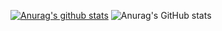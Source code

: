 [![Anurag's github stats](https://github-readme-stats.vercel.app/api?username=hmoraes47)](https://github.com/anuraghazra/github-readme-stats)
![Anurag's GitHub stats](https://github-readme-stats.vercel.app/api?username=anuraghazra&count_private=true)
